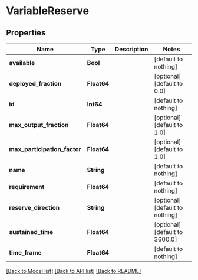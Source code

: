 # VariableReserve

## Properties

Name | Type | Description | Notes
------------ | ------------- | ------------- | -------------
**available** | **Bool** |  | [default to nothing]
**deployed_fraction** | **Float64** |  | [optional] [default to 0.0]
**id** | **Int64** |  | [default to nothing]
**max_output_fraction** | **Float64** |  | [optional] [default to 1.0]
**max_participation_factor** | **Float64** |  | [optional] [default to 1.0]
**name** | **String** |  | [default to nothing]
**requirement** | **Float64** |  | [default to nothing]
**reserve_direction** | **String** |  | [optional] [default to nothing]
**sustained_time** | **Float64** |  | [optional] [default to 3600.0]
**time_frame** | **Float64** |  | [default to nothing]

[[Back to Model list]](../README.md#models) [[Back to API list]](../README.md#api-endpoints) [[Back to README]](../README.md)
